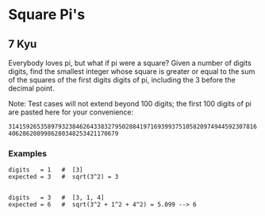 # Square Pi's
## 7 Kyu

Everybody loves pi, but what if pi were a square? Given a number of digits digits, find the smallest integer whose square is greater or equal to the sum of the squares of the first digits digits of pi, including the 3 before the decimal point.

Note: Test cases will not extend beyond 100 digits; the first 100 digits of pi are pasted here for your convenience:

`31415926535897932384626433832795028841971693993751058209749445923078164062862089986280348253421170679`

### Examples
```
digits   = 1   #  [3]
expected = 3   #  sqrt(3^2) = 3


digits   = 3   #  [3, 1, 4]
expected = 6   #  sqrt(3^2 + 1^2 + 4^2) = 5.099 --> 6
```